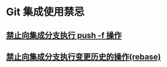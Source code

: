 # Git 集成使用禁忌

## [禁止向集成分支执行 push -f 操作](forbiddance/forbid-git-push-f.md)

## [禁止向集成分支执行变更历史的操作(rebase)](forbiddance/forbid-git-rebase-in-public-branch.md)
